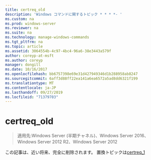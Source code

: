 ```yaml
---
title: certreq_old
description: 'Windows コマンドに関するトピック * * * *- '
ms.custom: na
ms.prod: windows-server
ms.reviewer: na
ms.suite: na
ms.technology: manage-windows-commands
ms.tgt_pltfrm: na
ms.topic: article
ms.assetid: 3064554b-4c97-4bc4-96a6-38e3443a579f
author: coreyp-at-msft
ms.author: coreyp
manager: dongill
ms.date: 10/16/2017
ms.openlocfilehash: bb6757398e69e31d427949346d1b288958ab8247
ms.sourcegitcommit: 6aff3d88ff22ea141a6ea6572a5ad8dd6321f199
ms.translationtype: MT
ms.contentlocale: ja-JP
ms.lasthandoff: 09/27/2019
ms.locfileid: "71379703"
---
```

# <a name="certreq_old"></a>certreq_old

>適用先:Windows Server (半期チャネル)、Windows Server 2016、Windows Server 2012 R2、Windows Server 2012

この記事は、近い将来、完全に削除されます。 置換トピックは[certreq_1](certreq_1.md)  

